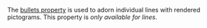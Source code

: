 The [bullets property](/properties/#bullets) is used to adorn individual lines with rendered pictograms. This property is _only available for lines_.